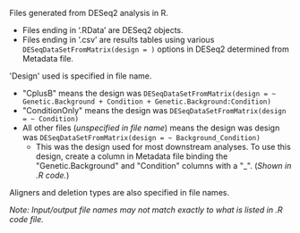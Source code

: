 Files generated from DESeq2 analysis in R.
- Files ending in ‘.RData’ are DESeq2 objects.
- Files ending in ‘.csv’ are results tables using various ```DESeqDataSetFromMatrix(design = )``` options in DESeq2 determined from Metadata file.

'Design' used is specified in file name.
- "CplusB" means the design was ```DESeqDataSetFromMatrix(design = ~ Genetic.Background + Condition + Genetic.Background:Condition)```
- "ConditionOnly" means the design was ```DESeqDataSetFromMatrix(design = ~ Condition)```
- All other files (*unspecified in file name*) means the design was design was ```DESeqDataSetFromMatrix(design = ~ Background_Condition)```
  * This was the design used for most downstream analyses. To use this design, create a column in Metadata file binding the "Genetic.Background" and "Condition" columns with a "_". (*Shown in .R code.*)

Aligners and deletion types are also specified in file names.

*Note: Input/output file names may not match exactly to what is listed in .R code file.*
